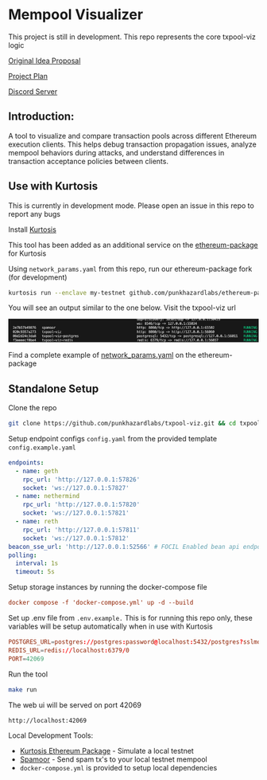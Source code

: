 # Mempool Visualizer

This project is still in development. This repo represents the core txpool-viz logic

[Original Idea Proposal](https://github.com/ethpandaops/tooling-wishlist/blob/master/open-ideas/txpool-viz.md)

[Project Plan](https://github.com/punkhazardlabs/txpool-viz/wiki)

[Discord Server](https://discord.gg/kq6YXwCzDs)

## Introduction:
A tool to visualize and compare transaction pools across different Ethereum execution clients. This helps debug transaction propagation issues, analyze mempool behaviors during attacks, and understand differences in transaction acceptance policies between clients.

## Use with Kurtosis

This is currently in development mode. Please open an issue in this repo to report any bugs

Install [Kurtosis](https://docs.kurtosis.com/)

This tool has been added as an additional service on the [ethereum-package](https://github.com/ethpandaops/ethereum-package) for Kurtosis

Using `network_params.yaml` from this repo, run our ethereum-package fork (for development)

```bash
kurtosis run --enclave my-testnet github.com/punkhazardlabs/ethereum-package@ndeto/feat/add-txpool-viz --args-file network_params.yaml
```

You will see an output similar to the one below. Visit the txpool-viz url

![Sample Output](doc/output.png)

Find a complete example of [network_params.yaml](https://github.com/ethpandaops/ethereum-package/blob/main/network_params.yaml) on the ethereum-package

## Standalone Setup

Clone the repo

```bash
git clone https://github.com/punkhazardlabs/txpool-viz.git && cd txpool-viz
```

Setup endpoint configs `config.yaml` from the provided template `config.example.yaml`

```yaml
endpoints:
  - name: geth
    rpc_url: 'http://127.0.0.1:57826'
    socket: 'ws://127.0.0.1:57827'
  - name: nethermind
    rpc_url: 'http://127.0.0.1:57820'
    socket: 'ws://127.0.0.1:57821'
  - name: reth
    rpc_url: 'http://127.0.0.1:57811'
    socket: 'ws://127.0.0.1:57812'
beacon_sse_url: 'http://127.0.0.1:52566' # FOCIL Enabled bean api endpoint. Leave blank if not needed
polling:
  interval: 1s
  timeout: 5s
```

Setup storage instances by running the docker-compose file

```conf
docker compose -f 'docker-compose.yml' up -d --build 
```

Set up .env file from `.env.example.` This is for running this repo only, these variables will be setup automatically when in use with Kurtosis


```conf
POSTGRES_URL=postgres://postgres:password@localhost:5432/postgres?sslmode=disable
REDIS_URL=redis://localhost:6379/0
PORT=42069
```

Run the tool

```bash
make run
```

The web ui will be served on port 42069

```
http://localhost:42069
```

Local Development Tools:
- [Kurtosis Ethereum Package](https://github.com/ethpandaops/ethereum-package) - Simulate a local testnet
- [Spamoor](https://github.com/ethpandaops/spamoor) - Send spam tx's to your local testnet mempool
- `docker-compose.yml` is provided to setup local dependencies
